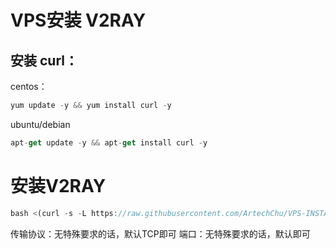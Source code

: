# VPS安装 V2RAY

## 安装 curl：
centos：
```javascript
yum update -y && yum install curl -y
```
ubuntu/debian
```javascript
apt-get update -y && apt-get install curl -y
```
# 安装V2RAY
```javascript
bash <(curl -s -L https://raw.githubusercontent.com/ArtechChu/VPS-INSTALL-V2RAY/master/lib/install.sh)
```

传输协议：无特殊要求的话，默认TCP即可
端口：无特殊要求的话，默认即可
